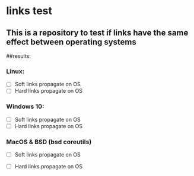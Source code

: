# links test
## This is a repository to test if links have the same effect between operating systems

##results:

### Linux:

- [ ] Soft links propagate on OS
- [ ] Hard links propagate on OS
 
### Windows 10:

- [ ] Soft links propagate on OS
- [ ] Hard links propagate on OS

### MacOS & BSD (bsd coreutils)

- [ ] Soft links propagate on OS
- [ ] Hard links propagate on OS


